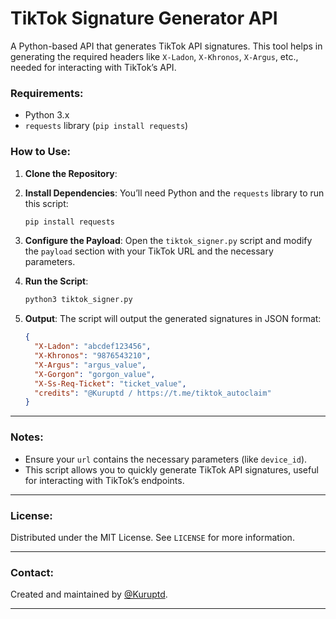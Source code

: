 # TikTok Signature Generator API

A Python-based API that generates TikTok API signatures. This tool helps in generating the required headers like `X-Ladon`, `X-Khronos`, `X-Argus`, etc., needed for interacting with TikTok’s API.

### Requirements:

* Python 3.x
* `requests` library (`pip install requests`)

### How to Use:

1. **Clone the Repository**:

2. **Install Dependencies**:
   You’ll need Python and the `requests` library to run this script:

   ```bash
   pip install requests
   ```

3. **Configure the Payload**:
   Open the `tiktok_signer.py` script and modify the `payload` section with your TikTok URL and the necessary parameters.

4. **Run the Script**:

   ```bash
   python3 tiktok_signer.py
   ```

5. **Output**:
   The script will output the generated signatures in JSON format:

   ```json
   {
     "X-Ladon": "abcdef123456",
     "X-Khronos": "9876543210",
     "X-Argus": "argus_value",
     "X-Gorgon": "gorgon_value",
     "X-Ss-Req-Ticket": "ticket_value",
     "credits": "@Kuruptd / https://t.me/tiktok_autoclaim"
   }
   ```
---

### Notes:

* Ensure your `url` contains the necessary parameters (like `device_id`).
* This script allows you to quickly generate TikTok API signatures, useful for interacting with TikTok’s endpoints.

---

### License:

Distributed under the MIT License. See `LICENSE` for more information.

---

### Contact:

Created and maintained by [@Kuruptd](https://t.me/tiktok_autoclaim).

---
